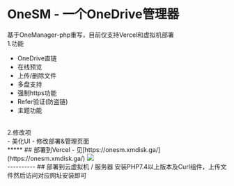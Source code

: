 # OneSM - 一个OneDrive管理器
基于OneManager-php重写，目前仅支持Vercel和虚拟机部署<br />
1.功能
- OneDrive直链
- 在线预览
- 上传/删除文件
- 多盘支持
- 强制https功能
- Refer验证(防盗链)
- 主题功能
<br />
2.修改项<br />
- 美化UI
- 修改部署&管理页面
<br />
*****
## 部署到Vercel
- 见[https://onesm.xmdisk.ga/](https://onesm.xmdisk.ga/)
<img src="https://onesm.xmdisk.ga/VC.png" /><br />
----------
## 部署到云虚拟机 / 服务器
安装PHP7.4以上版本及Curl组件，上传文件然后访问对应网址安装即可
